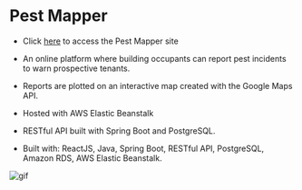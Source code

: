 # Pest Mapper

* Click [here](http://pestmapper-env.eba-2ypfqjyc.us-east-2.elasticbeanstalk.com/) to access the Pest Mapper site

* An online platform where building occupants can report pest incidents to warn prospective tenants.

* Reports are plotted on an interactive map created with the Google Maps API.

* Hosted with AWS Elastic Beanstalk

* RESTful API built with Spring Boot and PostgreSQL.

* Built with: ReactJS, Java, Spring Boot, RESTful API, PostgreSQL, Amazon RDS, AWS Elastic Beanstalk.

![gif](demo2.gif)
